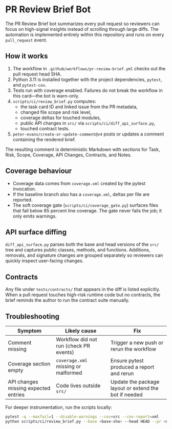 # PR Review Brief Bot

The PR Review Brief bot summarizes every pull request so reviewers can focus on high-signal insights instead of scrolling through large diffs. The automation is implemented entirely within this repository and runs on every `pull_request` event.

## How it works

1. The workflow in `.github/workflows/pr-review-brief.yml` checks out the pull request head SHA.
2. Python 3.11 is installed together with the project dependencies, `pytest`, and `pytest-cov`.
3. Tests run with coverage enabled. Failures do not break the workflow in this card—the bot is warn-only.
4. `scripts/ci/review_brief.py` computes:
   - the task card ID and linked issue from the PR metadata,
   - changed file scope and risk level,
   - coverage deltas for touched modules,
   - public API changes in `src/` via `scripts/ci/diff_api_surface.py`,
   - touched contract tests.
5. `peter-evans/create-or-update-comment@v4` posts or updates a comment containing the rendered brief.

The resulting comment is deterministic Markdown with sections for Task, Risk, Scope, Coverage, API Changes, Contracts, and Notes.

## Coverage behaviour

- Coverage data comes from `coverage.xml` created by the pytest invocation.
- If the baseline branch also has a `coverage.xml`, deltas per file are reported.
- The soft coverage gate (`scripts/ci/coverage_gate.py`) surfaces files that fall below 85 percent line coverage. The gate never fails the job; it only emits warnings.

## API surface diffing

`diff_api_surface.py` parses both the base and head versions of the `src/` tree and captures public classes, methods, and functions. Additions, removals, and signature changes are grouped separately so reviewers can quickly inspect user-facing changes.

## Contracts

Any file under `tests/contracts/` that appears in the diff is listed explicitly. When a pull request touches high-risk runtime code but no contracts, the brief reminds the author to run the contract suite manually.

## Troubleshooting

| Symptom | Likely cause | Fix |
| --- | --- | --- |
| Comment missing | Workflow did not run (check PR events) | Trigger a new push or rerun the workflow |
| Coverage section empty | `coverage.xml` missing or malformed | Ensure pytest produced a report and rerun |
| API changes missing expected entries | Code lives outside `src/` | Update the package layout or extend the bot if needed |

For deeper instrumentation, run the scripts locally:

```bash
pytest -q --maxfail=1 --disable-warnings --cov=src --cov-report=xml
python scripts/ci/review_brief.py --base <base-sha> --head HEAD --pr <number> --repo <owner/name>
```
